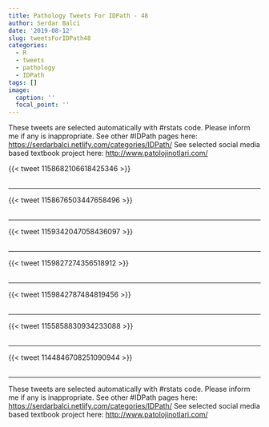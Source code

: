```yaml
---
title: Pathology Tweets For IDPath - 48
author: Serdar Balci
date: '2019-08-12'
slug: tweetsForIDPath48
categories:
  - R
  - tweets
  - pathology
  - IDPath
tags: []
image:
  caption: ''
  focal_point: ''
---
```



These tweets are selected automatically with #rstats code. Please inform me if any is inappropriate.
See other #IDPath pages here: https://serdarbalci.netlify.com/categories/IDPath/ 
See selected social media based textbook project here: http://www.patolojinotlari.com/

{{< tweet 1158682106618425346 >}}
<br>
<br>
<hr>
{{< tweet 1158676503447658496 >}}
<br>
<br>
<hr>
{{< tweet 1159342047058436097 >}}
<br>
<br>
<hr>
{{< tweet 1159827274356518912 >}}
<br>
<br>
<hr>
{{< tweet 1159842787484819456 >}}
<br>
<br>
<hr>
{{< tweet 1155858830934233088 >}}
<br>
<br>
<hr>
{{< tweet 1144846708251090944 >}}
<br>
<br>
<hr>


These tweets are selected automatically with #rstats code. Please inform me if any is inappropriate.
See other #IDPath pages here: https://serdarbalci.netlify.com/categories/IDPath/ 
See selected social media based textbook project here: http://www.patolojinotlari.com/
